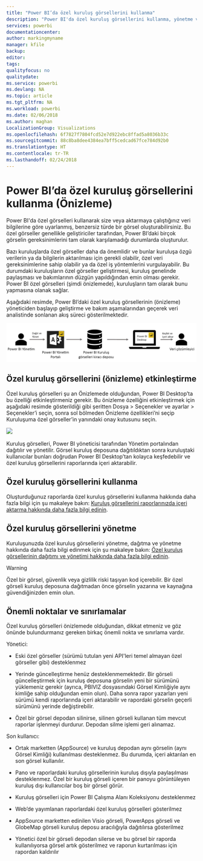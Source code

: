 ```yaml
---
title: "Power BI’da özel kuruluş görsellerini kullanma"
description: "Power BI'da özel kuruluş görsellerini kullanma, yönetme ve oluşturma"
services: powerbi
documentationcenter: 
author: markingmyname
manager: kfile
backup: 
editor: 
tags: 
qualityfocus: no
qualitydate: 
ms.service: powerbi
ms.devlang: NA
ms.topic: article
ms.tgt_pltfrm: NA
ms.workload: powerbi
ms.date: 02/06/2018
ms.author: maghan
LocalizationGroup: Visualizations
ms.openlocfilehash: 6f7827f7804fcd52e7d922ebc8ffad5a8036b33c
ms.sourcegitcommit: 88c8ba8dee4384ea7bff5cedcad67fce784d92b0
ms.translationtype: HT
ms.contentlocale: tr-TR
ms.lasthandoff: 02/24/2018
---
```

# <a name="using-organization-custom-visuals-in-power-bi-preview"></a>Power BI’da özel kuruluş görsellerini kullanma (Önizleme)

Power BI'da özel görselleri kullanarak size veya aktarmaya çalıştığınız veri bilgilerine göre uyarlanmış, benzersiz türde bir görsel oluşturabilirsiniz. Bu özel görseller genellikle geliştiriciler tarafından, Power BI’daki birçok görselin gereksinimlerini tam olarak karşılamadığı durumlarda oluşturulur. 

Bazı kuruluşlarda özel görseller daha da önemlidir ve bunlar kuruluşa özgü verilerin ya da bilgilerin aktarılması için gerekli olabilir, özel veri gereksinimlerine sahip olabilir ya da özel iş yöntemlerini vurgulayabilir. Bu durumdaki kuruluşların özel görseller geliştirmesi, kuruluş genelinde paylaşması ve bakımlarının düzgün yapıldığından emin olması gerekir. Power BI özel görselleri (şimdi önizlemede), kuruluşların tam olarak bunu yapmasına olanak sağlar. 

Aşağıdaki resimde, Power BI’daki özel kuruluş görsellerinin (önizleme) yöneticiden başlayıp geliştirme ve bakım aşamalarından geçerek veri analistinde sonlanan akış süreci gösterilmektedir.

![](media/power-bi-custom-visuals-organizational/custom-visual-org-01.jpg)

## <a name="how-to-enable-organizational-custom-visuals-preview"></a>Özel kuruluş görsellerini (önizleme) etkinleştirme

Özel kuruluş görselleri şu an Önizlemede olduğundan, Power BI Desktop’ta bu özelliği etkinleştirmeniz gerekir. Bu önizleme özelliğini etkinleştirmek için aşağıdaki resimde gösterildiği gibi şeritten Dosya > Seçenekler ve ayarlar > Seçenekler’i seçin, sonra sol bölmeden Önizleme özellikleri’ni seçip Kuruluşuma özel görseller’in yanındaki onay kutusunu seçin.

![](media/power-bi-custom-visuals-organizational/custom-visual-org-02.jpg)

Kuruluş görselleri, Power BI yöneticisi tarafından Yönetim portalından dağıtılır ve yönetilir. Görsel kuruluş deposuna dağıtıldıktan sonra kuruluştaki kullanıcılar bunları doğrudan Power BI Desktop’tan kolayca keşfedebilir ve özel kuruluş görsellerini raporlarında içeri aktarabilir.

## <a name="using-organizational-custom-visuals"></a>Özel kuruluş görsellerini kullanma

Oluşturduğunuz raporlarda özel kuruluş görsellerini kullanma hakkında daha fazla bilgi için şu makaleye bakın: [Kuruluş görsellerini raporlarınızda içeri aktarma hakkında daha fazla bilgi edinin](power-bi-custom-visuals.md).
 
## <a name="administering-organizational-custom-visuals"></a>Özel kuruluş görsellerini yönetme

Kuruluşunuzda özel kuruluş görsellerini yönetme, dağıtma ve yönetme hakkında daha fazla bilgi edinmek için şu makaleye bakın: [Özel kuruluş görsellerinin dağıtımı ve yönetimi hakkında daha fazla bilgi edinin](https://go.microsoft.com/fwlink/?linkid=866790).

> [!WARNING]
> Özel bir görsel, güvenlik veya gizlilik riski taşıyan kod içerebilir. Bir özel görseli kuruluş deposuna dağıtmadan önce görselin yazarına ve kaynağına güvendiğinizden emin olun. 
> 

## <a name="considerations-and-limitations"></a>Önemli noktalar ve sınırlamalar
 
Özel kuruluş görselleri önizlemede olduğundan, dikkat etmeniz ve göz önünde bulundurmanız gereken birkaç önemli nokta ve sınırlama vardır.
 
Yönetici:

* Eski özel görseller (sürümü tutulan yeni API'leri temel almayan özel görseller gibi) desteklenmez

* Yerinde güncelleştirme henüz desteklenmemektedir. Bir görseli güncelleştirmek için kuruluş deposuna görselin yeni bir sürümünü yüklemeniz gerekir (ayrıca, PBIVIZ dosyasındaki Görsel Kimliğiyle aynı kimliğe sahip olduğundan emin olun). Daha sonra rapor yazarları yeni sürümü kendi raporlarında içeri aktarabilir ve rapordaki görselin geçerli sürümünü yerinde değiştirebilir.

* Özel bir görsel depodan silinirse, silinen görseli kullanan tüm mevcut raporlar işlenmeyi durdurur. Depodan silme işlemi geri alınamaz.
 
Son kullanıcı:

* Ortak marketten (AppSource) ve kuruluş depodan aynı görselin (aynı Görsel Kimliği) kullanılması desteklenmez. Bu durumda, içeri aktarılan en son görsel kullanılır.

* Pano ve raporlardaki kuruluş görsellerinin kuruluş dışıyla paylaşılması desteklenmez. Özel bir kuruluş görseli içeren bir panoyu görüntüleyen kuruluş dışı kullanıcılar boş bir görsel görür. 

* Kuruluş görselleri için Power BI Çalışma Alanı Koleksiyonu desteklenmez

* Web’de yayımlanan raporlardaki özel kuruluş görselleri gösterilmez

* AppSource marketten edinilen Visio görseli, PowerApps görseli ve GlobeMap görseli kuruluş deposu aracılığıyla dağıtılırsa gösterilmez

* Yönetici özel bir görseli depodan silerse ve bu görsel bir raporda kullanılıyorsa görsel artık gösterilmez ve raporun kurtarılması için rapordan kaldırılır